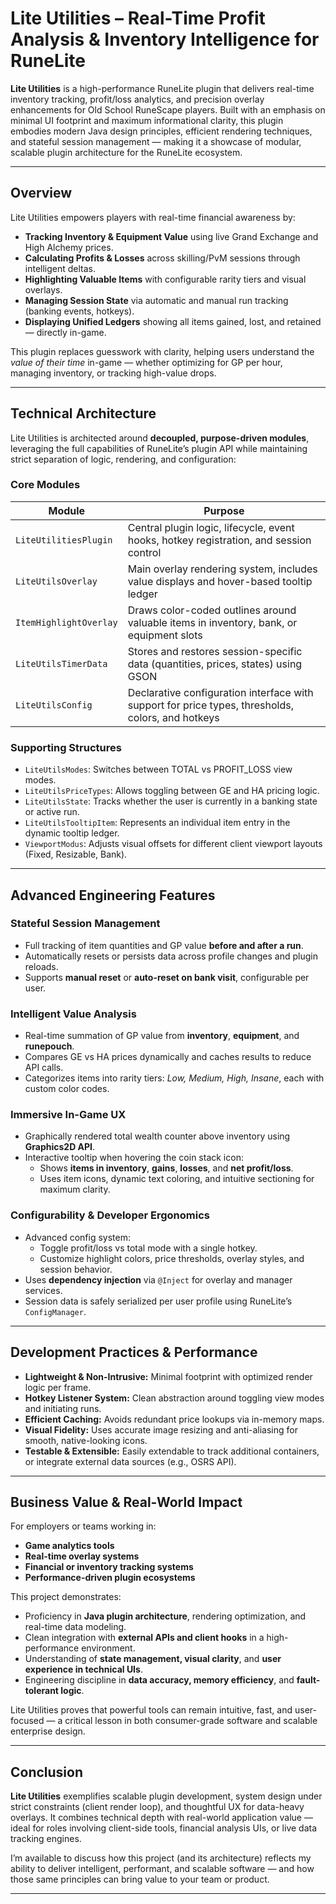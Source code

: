 # Lite Utilities – Real-Time Profit Analysis & Inventory Intelligence for RuneLite

**Lite Utilities** is a high-performance RuneLite plugin that delivers real-time inventory tracking, profit/loss analytics, and precision overlay enhancements for Old School RuneScape players. Built with an emphasis on minimal UI footprint and maximum informational clarity, this plugin embodies modern Java design principles, efficient rendering techniques, and stateful session management — making it a showcase of modular, scalable plugin architecture for the RuneLite ecosystem.

---

## Overview

Lite Utilities empowers players with real-time financial awareness by:
-  **Tracking Inventory & Equipment Value** using live Grand Exchange and High Alchemy prices.
-  **Calculating Profits & Losses** across skilling/PvM sessions through intelligent deltas.
-  **Highlighting Valuable Items** with configurable rarity tiers and visual overlays.
-  **Managing Session State** via automatic and manual run tracking (banking events, hotkeys).
-  **Displaying Unified Ledgers** showing all items gained, lost, and retained — directly in-game.

This plugin replaces guesswork with clarity, helping users understand the *value of their time* in-game — whether optimizing for GP per hour, managing inventory, or tracking high-value drops.

---

## Technical Architecture

Lite Utilities is architected around **decoupled, purpose-driven modules**, leveraging the full capabilities of RuneLite’s plugin API while maintaining strict separation of logic, rendering, and configuration:

### Core Modules

| Module | Purpose |
|--------|---------|
| `LiteUtilitiesPlugin` | Central plugin logic, lifecycle, event hooks, hotkey registration, and session control |
| `LiteUtilsOverlay` | Main overlay rendering system, includes value displays and hover-based tooltip ledger |
| `ItemHighlightOverlay` | Draws color-coded outlines around valuable items in inventory, bank, or equipment slots |
| `LiteUtilsTimerData` | Stores and restores session-specific data (quantities, prices, states) using GSON |
| `LiteUtilsConfig` | Declarative configuration interface with support for price types, thresholds, colors, and hotkeys |

### Supporting Structures

- `LiteUtilsModes`: Switches between TOTAL vs PROFIT_LOSS view modes.
- `LiteUtilsPriceTypes`: Allows toggling between GE and HA pricing logic.
- `LiteUtilsState`: Tracks whether the user is currently in a banking state or active run.
- `LiteUtilsTooltipItem`: Represents an individual item entry in the dynamic tooltip ledger.
- `ViewportModus`: Adjusts visual offsets for different client viewport layouts (Fixed, Resizable, Bank).

---

## Advanced Engineering Features

### Stateful Session Management
- Full tracking of item quantities and GP value **before and after a run**.
- Automatically resets or persists data across profile changes and plugin reloads.
- Supports **manual reset** or **auto-reset on bank visit**, configurable per user.

### Intelligent Value Analysis
- Real-time summation of GP value from **inventory**, **equipment**, and **runepouch**.
- Compares GE vs HA prices dynamically and caches results to reduce API calls.
- Categorizes items into rarity tiers: *Low, Medium, High, Insane*, each with custom color codes.

### Immersive In-Game UX
- Graphically rendered total wealth counter above inventory using **Graphics2D API**.
- Interactive tooltip when hovering the coin stack icon:
  - Shows **items in inventory**, **gains**, **losses**, and **net profit/loss**.
  - Uses item icons, dynamic text coloring, and intuitive sectioning for maximum clarity.

### Configurability & Developer Ergonomics
- Advanced config system:
  - Toggle profit/loss vs total mode with a single hotkey.
  - Customize highlight colors, price thresholds, overlay styles, and session behavior.
- Uses **dependency injection** via `@Inject` for overlay and manager services.
- Session data is safely serialized per user profile using RuneLite’s `ConfigManager`.

---

## Development Practices & Performance

-  **Lightweight & Non-Intrusive:** Minimal footprint with optimized render logic per frame.
-  **Hotkey Listener System:** Clean abstraction around toggling view modes and initiating runs.
-  **Efficient Caching:** Avoids redundant price lookups via in-memory maps.
-  **Visual Fidelity:** Uses accurate image resizing and anti-aliasing for smooth, native-looking icons.
-  **Testable & Extensible:** Easily extendable to track additional containers, or integrate external data sources (e.g., OSRS API).

---

##  Business Value & Real-World Impact

For employers or teams working in:
- **Game analytics tools**
- **Real-time overlay systems**
- **Financial or inventory tracking systems**
- **Performance-driven plugin ecosystems**

This project demonstrates:
-  Proficiency in **Java plugin architecture**, rendering optimization, and real-time data modeling.
-  Clean integration with **external APIs and client hooks** in a high-performance environment.
-  Understanding of **state management, visual clarity**, and **user experience in technical UIs**.
-  Engineering discipline in **data accuracy, memory efficiency**, and **fault-tolerant logic**.

Lite Utilities proves that powerful tools can remain intuitive, fast, and user-focused — a critical lesson in both consumer-grade software and scalable enterprise design.

---

##  Conclusion

**Lite Utilities** exemplifies scalable plugin development, system design under strict constraints (client render loop), and thoughtful UX for data-heavy overlays. It combines technical depth with real-world application value — ideal for roles involving client-side tools, financial analysis UIs, or live data tracking engines.

I’m available to discuss how this project (and its architecture) reflects my ability to deliver intelligent, performant, and scalable software — and how those same principles can bring value to your team or product.

---

